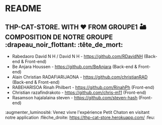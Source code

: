 # README

## THP-CAT-STORE. WITH :heart: FROM GROUPE1 :desert: COMPOSITION DE NOTRE GROUPE :drapeau_noir_flottant: :tête_de_mort:

- Rabedaoro David N H / David N H - https://github.com/RDavidNH (Back-end & Front-end)
- Be Anjara Houssen - https://github.com/BeAnjara (Back-end & Front-end)
- Alain Christian RADAFIARIJAONA - https://github.com/christianRAD (Back-end & Front-end)
- RABEHARISOA Rinah Philbert - https://github.com/RinahPh (Front-end)
- Christian razafindrakoto - https://github.com/chris-m11 (Front-end)
- Rasamson hajalalaina steven - https://github.com/steven-hash (Front-end)

:augmenter_luminosité: Venez vivre l'expérience Petit Chaton en visitant notre application :flèche_droite: https://thp-cat-store.herokuapp.com/ :feu:


